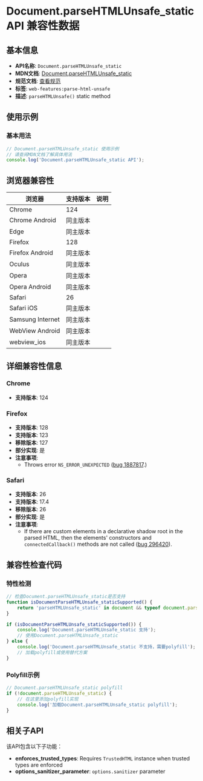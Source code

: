 # Document.parseHTMLUnsafe_static API 兼容性数据

## 基本信息

- **API名称**: `Document.parseHTMLUnsafe_static`
- **MDN文档**: [Document.parseHTMLUnsafe_static](https://developer.mozilla.org/docs/Web/API/Document/parseHTMLUnsafe_static)
- **规范文档**: [查看规范](https://html.spec.whatwg.org/multipage/dynamic-markup-insertion.html#dom-parsehtmlunsafe)
- **标签**: `web-features:parse-html-unsafe`
- **描述**: `parseHTMLUnsafe()` static method

## 使用示例

### 基本用法

```javascript
// Document.parseHTMLUnsafe_static 使用示例
// 请查阅MDN文档了解具体用法
console.log('Document.parseHTMLUnsafe_static API');
```

## 浏览器兼容性

| 浏览器 | 支持版本 | 说明 |
|--------|----------|------|
| Chrome | 124 |  |
| Chrome Android | 同主版本 |  |
| Edge | 同主版本 |  |
| Firefox | 128 |  |
| Firefox Android | 同主版本 |  |
| Oculus | 同主版本 |  |
| Opera | 同主版本 |  |
| Opera Android | 同主版本 |  |
| Safari | 26 |  |
| Safari iOS | 同主版本 |  |
| Samsung Internet | 同主版本 |  |
| WebView Android | 同主版本 |  |
| webview_ios | 同主版本 |  |

## 详细兼容性信息

### Chrome

- **支持版本**: 124

### Firefox

- **支持版本**: 128
- **支持版本**: 123
- **移除版本**: 127
- **部分实现**: 是
- **注意事项**:
  - Throws error `NS_ERROR_UNEXPECTED` ([bug 1887817](https://bugzil.la/1887817).)

### Safari

- **支持版本**: 26
- **支持版本**: 17.4
- **移除版本**: 26
- **部分实现**: 是
- **注意事项**:
  - If there are custom elements in a declarative shadow root in the parsed HTML, then the elements' constructors and `connectedCallback()` methods are not called ([bug 296420](https://webkit.org/b/296420)).

## 兼容性检查代码

### 特性检测

```javascript
// 检查Document.parseHTMLUnsafe_static是否支持
function isDocumentParseHTMLUnsafe_staticSupported() {
    return 'parseHTMLUnsafe_static' in document && typeof document.parseHTMLUnsafe_static === 'function';
}

if (isDocumentParseHTMLUnsafe_staticSupported()) {
    console.log('Document.parseHTMLUnsafe_static 支持');
    // 使用Document.parseHTMLUnsafe_static
} else {
    console.log('Document.parseHTMLUnsafe_static 不支持，需要polyfill');
    // 加载polyfill或使用替代方案
}
```

### Polyfill示例

```javascript
// Document.parseHTMLUnsafe_static polyfill
if (!document.parseHTMLUnsafe_static) {
    // 在这里添加polyfill实现
    console.log('加载Document.parseHTMLUnsafe_static polyfill');
}
```

## 相关子API

该API包含以下子功能：

- **enforces_trusted_types**: Requires `TrustedHTML` instance when trusted types are enforced
- **options_sanitizer_parameter**: `options.sanitizer` parameter

